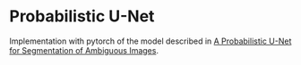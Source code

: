# Probabilistic U-Net
Implementation with pytorch of the model described in
[A Probabilistic U-Net for Segmentation of Ambiguous Images](https://arxiv.org/abs/1806.05034).

